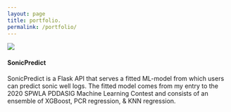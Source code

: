 ```yaml
---
layout: page
title: portfolio.
permalink: /portfolio/
---
```


<!--
<div class="row">
	<div class="column">
		<div class="card">
			<div style="position: relative; text-align: center;">
				<a href="https://sonicpredict.com" target="_blank">
					<img src="{{site.url}}/assets/img/residual_plot.png" width="400" style="opacity: 0.5;">
				</a>
				<div style="position: absolute; top: 50%; left: 50%; transform: translate(-50%, -50%);">
					<a href="https://sonicpredict.com" target="_blank" style="text-decoration: none; color: black;"><strong>SonicPredict</strong></a>
				</div>
			</div>
		</div>
	</div>
	<div class="column">
		<strong>SonicPredict</strong> is a Flask API and web app that serves a fitted ML-model for users to predict sonic well logs. The fitted model comes from my entry to the 2020 SPWLA PDDASIG Machine Learning contest and consists of an ensemble of XGBoost, PCR regression, & KNN regression.
	</div>
</div>
<div class="row">
	<div class="column">
		<div style="position: relative; text-align: center;">
			<a href="https://pyseistuned.com" target="_blank">
				<img src="{{site.url}}/assets/img/synthetic_wedge_model_extra.png" width="400" style="opacity: 0.5; background-color: lightblue;">
			</a>
			<div style="position: absolute; top: 50%; left: 50%; transform: translate(-50%, -50%);">
				<a href="https://pyseistuned.com" target="_blank" style="text-decoration: none; color: black;"><strong>PySeisTuned<sup>2.0</sup></strong></a>
			</div>
		</div>
	</div>
	<div class="column">
		<strong>PySeisTuned<sup>2.0</sup></strong> is a Flask web app that allows users to produce seismic tuning wedge forward models.
	</div>
</div>
-->
<div class="card">
	<div class="bg-img">
		<a href="https://sonicpredict.com" target="_blank">
			<img src="{{site.url}}/assets/img/residual_plot.png">
		</a>
	</div>
	<div class="content">
		<h4>SonicPredict</h4>
		<p>
			SonicPredict is a Flask API that serves a fitted ML-model from which users can predict sonic well logs. The fitted model comes from my entry to the 2020 SPWLA PDDASIG Machine Learning Contest and consists of an ensemble of XGBoost, PCR regression, & KNN regression.
		</p>
	</div>
</div>
